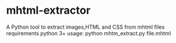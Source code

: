 # mhtml-extractor
A Python tool to extract images,HTML and CSS from mhtml files
requirements python 3+
usage:
python mhtm_extract.py file.mhtml
